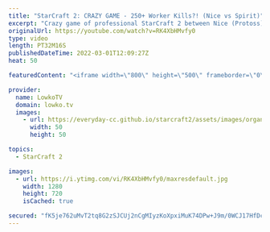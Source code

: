 ```yaml
---
title: "StarCraft 2: CRAZY GAME - 250+ Worker Kills?! (Nice vs Spirit)"
excerpt: "Crazy game of professional StarCraft 2 between Nice (Protoss) and Spirit (Terran). Nice decides to play a Protoss build that reminds me of the way that Zerg players play. Lots of Probes, lots of expansions and tons of Zealots. Spirit is forced to play defensively, but deals damage with Medivac drops"
originalUrl: https://youtube.com/watch?v=RK4XbHMvfy0
type: video
length: PT32M16S
publishedDateTime: 2022-03-01T12:09:27Z
heat: 50

featuredContent: "<iframe width=\"800\" height=\"500\" frameborder=\"0\" src=\"https://www.youtube.com/embed/RK4XbHMvfy0\" allow=\"accelerometer; autoplay; encrypted-media; gyroscope; picture-in-picture\" allowfullscreen></iframe>"

provider:
  name: LowkoTV
  domain: lowko.tv
  images:
    - url: https://everyday-cc.github.io/starcraft2/assets/images/organizations/lowko.tv-50x50.jpg
      width: 50
      height: 50

topics:
  - StarCraft 2

images:
  - url: https://i.ytimg.com/vi/RK4XbHMvfy0/maxresdefault.jpg
    width: 1280
    height: 720
    isCached: true

secured: "fK5je762uMvT2tq8G2zSJCUj2nCgMIyzKoXpxiMuK74DPw+J9m/0WCJ17HfDcBzP3QnNDhJV+wRy7NA8rEPEoX/85hIW+DIGQibYVsQTtfFHKs8jbKjpwA536BBJjSuVRu5G8j8jgfEt2p1FVT4Ch3yQpn9dAsBbghUeTlNpD3srAF4LpyHTPHP1biKnFazPcFEcNfBlGR6t0Pz2feYbAbuxwWfTid96iIlQ/iyI3kS/2Jk3poE1ch7v8u23JPSeorApY2YQnM06VrvKDz9ZLwmWZB9ItEHtjRSiaaeqzUnACvAOtMAGqP8OA0VV6hA2YxEgsaMrdUhs1MSzY7wrkadvY7ubULjF5hFUXIRIgZPANWpb+triZRE+4TPmOFmFXnSGy32lqQ8Op5Cue6JqqaVxnu8j0BbkpLAjgnqBxyY=;YQhb5okAR4M+e83aUfYuTQ=="
---
```


